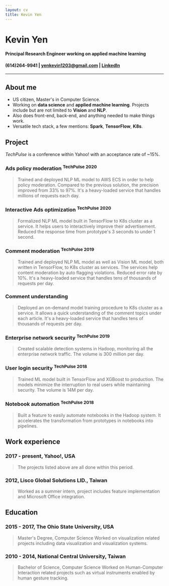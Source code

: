 ```yaml
---
layout: cv
title: Kevin Yen
---
```

# Kevin Yen

#### Principal Research Engineer working on applied machine learning

<h4 id="webaddress">
(614)264-9941
| <a href="yenkevin1203@gmail.com">yenkevin1203@gmail.com</a>
| <a href="https://www.linkedin.com/in/kevinyen91">LinkedIn</a>
<!-- | <a href="https://github.com/NivekNey">GitHub</a> -->
</h4>

<hr>

## About me

-   US citizen, Master's in Computer Science.
-   Working on __data science__ and __applied machine learning__. Projects include but are not limited to __Vision__ and __NLP__.
-   Also does front-end, back-end, and anything needed to make things work.
-   Versatile tech stack, a few mentions: __Spark__, __TensorFlow__, __K8s__.

## Project

_TechPulse_ is a conference within Yahoo! with an acceptance rate of ~15%.

### Ads policy moderation <sup>TechPulse 2020</sup>

> Trained and deployed NLP ML model to AWS ECS in order to help policy moderation. Compared to the previous solution, the precision improved from 33% to 97%. It's a heavy-loaded service that handles millions of requests each day.

### Interactive Ads optimization <sup>TechPulse 2020</sup>

> Formalized NLP ML model built in TensorFlow to K8s cluster as a service. It helps users to interactively improve their advertisement. Reduced the response time from prototype's 3 seconds to under 1 second.

### Comment moderation <sup>TechPulse 2019</sup>

> Trained and deployed NLP ML model as well as Vision ML model, both written in TensorFlow, to K8s cluster as services. The services help content moderation by auto flagging violations. Reduced error rate by 10%. It's a heavy-loaded service that handles tens of thousands of requests per day.

### Comment understanding

> Deployed an on-demand model training procedure to K8s cluster as a service. It allows a quick understanding of the comment topics under each article. It's a heavy-loaded service that handles tens of thousands of requests per day.

### Enterprise network security <sup>TechPulse 2019</sup>

> Created scalable detection systems in Hadoop, monitoring all the enterprise network traffic. The volume is 300 million per day.  

### User login security <sup>TechPulse 2018</sup>

> Trained ML model built in TensorFlow and XGBoost to production. The models minimize the interruption to real users while maintaining security. The volume is 14M per day.

### Notebook automation <sup>TechPulse 2018</sup>

> Built a feature to easily automate notebooks in the Hadoop system. It accelerates the transformation from prototypes in notebooks into pipelines.

## Work experience

### 2017 - present, Yahoo!, USA

> The projects listed above are all done within this period.

### 2012, Lisco Global Solutions LID., Taiwan

> Worked as a summer intern, project includes feature implementation and Microsoft Office integration.

## Education

### 2015 - 2017, The Ohio State University, USA

> Master's Degree, Computer Science
> Worked on visualization related projects including data visualization and visualization systems.

### 2010 - 2014, National Central University, Taiwan

> Bachelor of Science, Computer Science
> Worked on Human-Computer Interaction related projects such as virtual instruments enabled by human gesture tracking.



